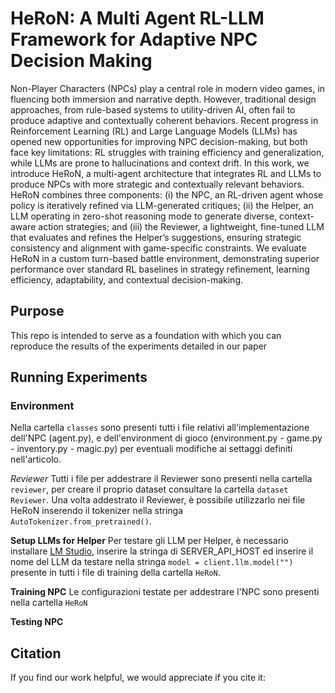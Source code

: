 # HeRoN: A Multi Agent RL-LLM Framework for Adaptive NPC Decision Making
Non-Player Characters (NPCs) play a central role in modern video games, in fluencing both immersion and narrative depth. However, traditional design approaches, from rule-based systems to utility-driven AI, often fail to produce adaptive and contextually coherent behaviors. Recent progress in Reinforcement Learning (RL) and Large Language Models (LLMs) has opened new opportunities for improving NPC decision-making, but both face key limitations: RL struggles with training efficiency and generalization, while LLMs are prone to hallucinations and context drift. In this work, we introduce HeRoN, a multi-agent architecture that integrates RL and LLMs to produce NPCs with more strategic and contextually relevant behaviors. HeRoN combines three components: (i) the NPC, an RL-driven agent whose policy is iteratively refined via LLM-generated critiques; (ii) the Helper, an LLM operating in zero-shot reasoning mode to generate diverse, context-aware action strategies; and (iii) the Reviewer, a lightweight, fine-tuned LLM that evaluates and refines the Helper’s
suggestions, ensuring strategic consistency and alignment with game-specific constraints. We evaluate HeRoN in a custom turn-based battle environment, demonstrating superior performance over standard RL baselines in strategy refinement, learning efficiency, adaptability, and contextual decision-making.

## Purpose
This repo is intended to serve as a foundation with which you can reproduce the results of the experiments detailed in our paper 

## Running Experiments
### Environment
Nella cartella `classes` sono presenti tutti i file relativi all'implementazione dell'NPC (agent.py), e dell'environment di gioco (environment.py - game.py - inventory.py - magic.py) per eventuali modifiche ai settaggi definiti nell'articolo.

*Reviewer*
Tutti i file per addestrare il Reviewer sono presenti nella cartella `reviewer`, per creare il proprio dataset consultare la cartella `dataset Reviewer`. Una volta addestrato il Reviewer, è possibile utilizzarlo nei file HeRoN inserendo il tokenizer nella stringa `AutoTokenizer.from_pretrained()`.

**Setup LLMs for Helper**
Per testare gli LLM per Helper, è necessario installare [LM Studio](https://lmstudio.ai/), inserire la stringa di SERVER_API_HOST ed inserire il nome del LLM da testare nella stringa  `model = client.llm.model("")` presente in tutti i file di training della cartella `HeRoN`.

**Training NPC**
Le configurazioni testate per addestrare l'NPC sono presenti nella cartella `HeRoN`

**Testing NPC**


## Citation
If you find our work helpful, we would appreciate if you cite it:
